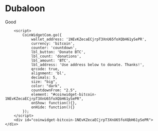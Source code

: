 # Dubaloon
Good 
<script src="//blockr.io/js_external/coinwidget/coin.js"></script>
		<script>
			CoinWidgetCom.go({
				wallet_address: '1NEvKZecaECjrpT3XnU65foXQbH61ySePR',
				currency: 'bitcoin',
				counter: 'countdown',
				lbl_button: 'Donate BTC',
				lbl_count: 'donations',
				lbl_amount: 'BTC',
				lbl_address: 'Use address below to donate. Thanks!',
				qrcode: true,
				alignment: 'bl',
				decimals: 5,
				size: "big",
				color: "dark",
				countdownFrom: "2.5",
				element: "#coinwidget-bitcoin-1NEvKZecaECjrpT3XnU65foXQbH61ySePR",
				onShow: function(){},
				onHide: function(){}
			});
		</script>
		<div id="coinwidget-bitcoin-1NEvKZecaECjrpT3XnU65foXQbH61ySePR"></div>
